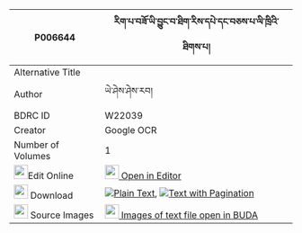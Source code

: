 |P006644|རིག་པ་བཟོ་ཡི་བྱུང་བ་ཐིག་རིས་དཔེ་དང་བཅས་པ་ལི་ཁྲིའི་ཐིགས་པ། 
| --- | --- 
|Alternative Title |
|Author| ཡེ་ཤེས་ཤེས་རབ།
|BDRC ID | W22039
|Creator | Google OCR
|Number of Volumes| 1
|<img width="25" src="https://img.icons8.com/color/25/000000/edit-property.png">Edit Online| [<img width="25" src="https://avatars.githubusercontent.com/u/45091458?s=200&v=4"> Open in Editor](http://editor.openpecha.org/P006644)
|<img width="25" src="https://img.icons8.com/fluent/48/000000/download-2.png"/>  Download | [![](https://img.icons8.com/color/20/000000/txt.png)Plain Text](https://github.com/Openpecha/P006644/releases/download/v1/rigpa_zo_yi_jungwa_tikri_pe_da_plain_P006644.zip), [![](https://img.icons8.com/color/20/000000/txt.png)Text with Pagination](https://github.com/Openpecha/P006644/releases/download/v1/rigpa_zo_yi_jungwa_tikri_pe_da_pages_P006644.zip)
|<img width="25" src="https://img.icons8.com/plasticine/100/000000/pictures-folder.png"/>  Source Images | [<img width="25" src="https://library.bdrc.io/icons/BUDA-small.svg"> Images of text file open in BUDA](https://library.bdrc.io/show/bdr:W22039)